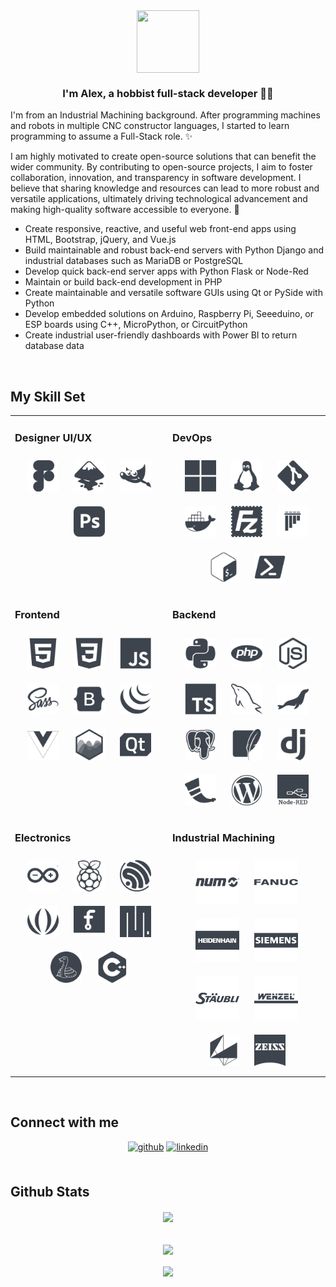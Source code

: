 <div align="center">
<img src="https://avatars.githubusercontent.com/u/126720078?v=4" align="center" height="100" width="100" />
</div>  


### <div align="center">I'm Alex, a hobbist full-stack developer 👨‍💻  </div>  


I'm from an Industrial Machining background. After programming machines and robots in multiple CNC constructor languages, I started to learn programming to assume a Full-Stack role. ✨

I am highly motivated to create open-source solutions that can benefit the wider community. By contributing to open-source projects, I aim to foster collaboration, innovation, and transparency in software development. I believe that sharing knowledge and resources can lead to more robust and versatile applications, ultimately driving technological advancement and making high-quality software accessible to everyone. 🚀

- Create responsive, reactive, and useful web front-end apps using HTML, Bootstrap, jQuery, and Vue.js
- Build maintainable and robust back-end servers with Python Django and industrial databases such as MariaDB or PostgreSQL
- Develop quick back-end server apps with Python Flask or Node-Red
- Maintain or build back-end development in PHP 
- Create maintainable and versatile software GUIs using Qt or PySide with Python
- Develop embedded solutions on Arduino, Raspberry Pi, Seeeduino, or ESP boards using C++, MicroPython, or CircuitPython
- Create industrial user-friendly dashboards with Power BI to return database data


<br/>  


## My Skill Set  
<table>
<tr>
<td valign="top" width="50%">


### Designer UI/UX  
<div align="center">  
<a href="https://www.figma.com/" target="_blank"><img style="margin: 10px" src="https://raw.githubusercontent.com/Mending-Electronics/assets/refs/heads/main/devicon/%233d444d/figma.svg" alt="Figma" height="50" /></a>  
<a href="https://inkscape.org/" target="_blank"><img style="margin: 10px" src="https://raw.githubusercontent.com/Mending-Electronics/assets/refs/heads/main/devicon/%233d444d/inkscape.svg" alt="Inkscape" height="50" /></a>  
<a href="https://www.gimp.org/" target="_blank"><img style="margin: 10px" src="https://raw.githubusercontent.com/Mending-Electronics/assets/refs/heads/main/devicon/%233d444d/gimp.svg" alt="Gimp" height="50" /></a>  
<a href="https://www.adobe.com/in/products/photoshop.html" target="_blank"><img style="margin: 10px" src="https://raw.githubusercontent.com/Mending-Electronics/assets/refs/heads/main/devicon/%233d444d/photoshop.svg" alt="Photoshop" height="50" /></a>  
</div>

</td>  
<td valign="top" width="50%">

### DevOps  
<div align="center">  
<a href="https://www.microsoft.com/fr-fr/windows?r=1" target="_blank"><img style="margin: 10px" src="https://raw.githubusercontent.com/Mending-Electronics/assets/refs/heads/main/devicon/%233d444d/windows11.svg" alt="Windows" height="50" /></a> 
<a href="https://www.linux.org/" target="_blank"><img style="margin: 10px" src="https://raw.githubusercontent.com/Mending-Electronics/assets/refs/heads/main/devicon/%233d444d/linux.svg" alt="Linux" height="50" /></a>  
<a href="https://github.com/" target="_blank"><img style="margin: 10px" src="https://raw.githubusercontent.com/Mending-Electronics/assets/refs/heads/main/devicon/%233d444d/git.svg" alt="Git" height="50" /></a> 
<a href="https://www.docker.com/" target="_blank"><img style="margin: 10px" src="https://raw.githubusercontent.com/Mending-Electronics/assets/refs/heads/main/devicon/%233d444d/docker.svg" alt="Docker" height="50" /></a>
<a href="https://filezilla-project.org/" target="_blank"><img style="margin: 10px" src="https://raw.githubusercontent.com/Mending-Electronics/assets/refs/heads/main/devicon/%233d444d/filezilla.svg" alt="Filezilla" height="50" /></a>
<a href="https://docs.pytest.org/en/stable/" target="_blank"><img style="margin: 10px" src="https://raw.githubusercontent.com/Mending-Electronics/assets/refs/heads/main/devicon/%233d444d/pytest.svg" alt="Pytest" height="50" /></a>
<a href="https://www.gnu.org/software/bash/" target="_blank"><img style="margin: 10px" src="https://raw.githubusercontent.com/Mending-Electronics/assets/refs/heads/main/devicon/%233d444d/bash.svg" alt="Bash" height="50" /></a>  
<a href="https://docs.microsoft.com/en-us/powershell/" target="_blank"><img style="margin: 10px" src="https://raw.githubusercontent.com/Mending-Electronics/assets/refs/heads/main/devicon/%233d444d/powershell.svg" alt="PowerShell" height="50" /></a>  

</div>  


</td> 
</tr>


<tr>
<td valign="top" width="50%">

### Frontend  
<div align="center">  
<a href="https://en.wikipedia.org/wiki/HTML5" target="_blank"><img style="margin: 10px" src="https://raw.githubusercontent.com/Mending-Electronics/assets/refs/heads/main/devicon/%233d444d/html5.svg" alt="HTML5" height="50" /></a> 
<a href="https://www.w3schools.com/css/" target="_blank"><img style="margin: 10px" src="https://raw.githubusercontent.com/Mending-Electronics/assets/refs/heads/main/devicon/%233d444d/css3.svg" alt="CSS3" height="50" /></a>  
<a href="https://www.javascript.com/" target="_blank"><img style="margin: 10px" src="https://raw.githubusercontent.com/Mending-Electronics/assets/refs/heads/main/devicon/%233d444d/javascript.svg" alt="JavaScript" height="50" /></a>  
<a href="https://sass-lang.com/" target="_blank"><img style="margin: 10px" src="https://raw.githubusercontent.com/Mending-Electronics/assets/refs/heads/main/devicon/%233d444d/sass.svg" alt="Sass" height="50" /></a>  
<a href="https://getbootstrap.com/docs/5.3" target="_blank"><img style="margin: 10px" src="https://raw.githubusercontent.com/Mending-Electronics/assets/refs/heads/main/devicon/%233d444d/bootstrap.svg" alt="Bootstrap" height="50" /></a>  
<a href="https://jquery.com/" target="_blank"><img style="margin: 10px" src="https://raw.githubusercontent.com/Mending-Electronics/assets/refs/heads/main/devicon/%233d444d/jquery.svg" alt="jQuery" height="50" /></a>
<a href="https://vuejs.org/" target="_blank"><img style="margin: 10px" src="https://raw.githubusercontent.com/Mending-Electronics/assets/refs/heads/main/devicon/%233d444d/vuejs.svg" alt="Vue.js" height="50" /></a> 
<a href="https://www.chartjs.org/" target="_blank"><img style="margin: 10px" src="https://raw.githubusercontent.com/Mending-Electronics/assets/refs/heads/main/devicon/%233d444d/chartjs.svg" alt="Chart.js" height="50" /></a>  
<!-- <a href="https://mui.com/" target="_blank"><img style="margin: 10px" src="https://profilinator.rishav.dev/skills-assets/mui.png" alt="Material UI" height="50" /></a>   -->
<!-- <a href="https://www.tailwindcss.com/" target="_blank"><img style="margin: 10px" src="https://profilinator.rishav.dev/skills-assets/tailwindcss.svg" alt="Tailwind CSS" height="50" /></a>   -->
<a href="https://www.qt.io/" target="_blank" rel="noreferrer"> <img style="margin: 10px" src="https://raw.githubusercontent.com/Mending-Electronics/assets/refs/heads/main/devicon/%233d444d/qt.svg" alt="qt" height="50"/> </a>  
</div>  


</td>  
<td valign="top" width="50%">


### Backend  
<div align="center">
<a href="https://www.python.org/" target="_blank"><img style="margin: 10px" src="https://raw.githubusercontent.com/Mending-Electronics/assets/refs/heads/main/devicon/%233d444d/python.svg" alt="Python" height="50"/></a>  
<!-- <a href="https://www.ruby-lang.org/en/" target="_blank"><img style="margin: 10px" src="https://raw.githubusercontent.com/Mending-Electronics/assets/refs/heads/main/devicon/%233d444d/ruby.svg" alt="Ruby" height="50"/></a> -->
<a href="https://www.php.net/" target="_blank"><img style="margin: 10px" src="https://raw.githubusercontent.com/Mending-Electronics/assets/refs/heads/main/devicon/%233d444d/php.svg" alt="PHP" height="50"/></a> 
<a href="https://nodejs.org/" target="_blank"><img style="margin: 10px" src="https://raw.githubusercontent.com/Mending-Electronics/assets/refs/heads/main/devicon/%233d444d/nodejs.svg" alt="Node.js" height="50"/></a>  
<a href="https://www.typescriptlang.org/" target="_blank"><img style="margin: 10px" src="https://raw.githubusercontent.com/Mending-Electronics/assets/refs/heads/main/devicon/%233d444d/typescript.svg" alt="TypeScript" height="50"/></a> 
<a href="https://www.mysql.com/" target="_blank"><img style="margin: 10px" src="https://raw.githubusercontent.com/Mending-Electronics/assets/refs/heads/main/devicon/%233d444d/mysql.svg" alt="MySQL" height="50"/></a>  
<a href="https://mariadb.org/" target="_blank"><img style="margin: 10px" src="https://raw.githubusercontent.com/Mending-Electronics/assets/refs/heads/main/devicon/%233d444d/mariadb.svg" alt="Maria DB" height="50" /></a> 
<a href="https://www.postgresql.org/" target="_blank"><img style="margin: 10px" src="https://raw.githubusercontent.com/Mending-Electronics/assets/refs/heads/main/devicon/%233d444d/postgresql.svg" alt="PostgreSQL" height="50"/></a>  
<a href="https://www.sqlite.org/" target="_blank"> <img style="margin: 10px" src="https://raw.githubusercontent.com/Mending-Electronics/assets/refs/heads/main/devicon/%233d444d/sqlite.svg" alt="sqlite" height="50"/></a> 
<a href="https://www.djangoproject.com/" target="_blank"><img style="margin: 10px" src="https://raw.githubusercontent.com/Mending-Electronics/assets/refs/heads/main/devicon/%233d444d/django.svg" alt="Django" height="50"/></a>  
<a href="https://flask.palletsprojects.com/" target="_blank"><img style="margin: 10px" src="https://raw.githubusercontent.com/Mending-Electronics/assets/refs/heads/main/devicon/%233d444d/flask2.svg" alt="Flask" height="50"/></a> 
<a href="https://wordpress.com/" target="_blank"><img style="margin: 10px" src="https://raw.githubusercontent.com/Mending-Electronics/assets/refs/heads/main/devicon/%233d444d/wordpress.svg" alt="WordPress" height="50"/></a> 
<a href="https://nodered.org/" target="_blank"><img style="margin: 10px" src="https://raw.githubusercontent.com/Mending-Electronics/assets/refs/heads/main/devicon/%233d444d/node-red.svg" alt="Node-Red" height="50"/></a>  
</div>

</td>  

</tr>



<tr>
<td valign="top" width="50%">

### Electronics  
<div align="center">  
<a href="https://www.arduino.cc/" target="_blank"><img style="margin: 10px" src="https://raw.githubusercontent.com/Mending-Electronics/assets/refs/heads/main/devicon/%233d444d/arduino.svg" alt="Arduino" height="50" /></a>  
<a href="https://www.raspberrypi.org/" target="_blank"><img style="margin: 10px" src="https://raw.githubusercontent.com/Mending-Electronics/assets/refs/heads/main/devicon/%233d444d/raspberrypi.svg" alt="Raspberry Pi" height="50" /></a>  
<a href="https://www.espressif.com/en/products/socs/esp32" target="_blank"><img style="margin: 10px" src="https://raw.githubusercontent.com/Mending-Electronics/assets/refs/heads/main/devicon/%233d444d/espressif.svg" alt="Espressif" height="50" /></a> 
<a href="https://forum.seeedstudio.com/" target="_blank"><img style="margin: 10px" src="https://raw.githubusercontent.com/Mending-Electronics/assets/refs/heads/main/devicon/%233d444d/seeedstudio.svg" alt="Seeedstudio" height="50" /></a> 
<a href="https://fritzing.org/" target="_blank"><img style="margin: 10px" src="https://raw.githubusercontent.com/Mending-Electronics/assets/refs/heads/main/devicon/%233d444d/fritzing.svg" alt="fritzing" height="50" /></a>  
<a href="https://micropython.org/" target="_blank"><img style="margin: 10px" src="https://raw.githubusercontent.com/Mending-Electronics/assets/refs/heads/main/devicon/%233d444d/micropython.svg" alt="MicroPython" height="50" /></a>  
<a href="https://circuitpython.org/" target="_blank"><img style="margin: 10px" src="https://raw.githubusercontent.com/Mending-Electronics/assets/refs/heads/main/devicon/%233d444d/circuitpython.svg" alt="Circuitpython" height="50" /></a> 
<a href="https://www.cplusplus.com/" target="_blank"><img style="margin: 10px" src="https://raw.githubusercontent.com/Mending-Electronics/assets/refs/heads/main/devicon/%233d444d/cplusplus.svg" alt="C++" height="50" /></a>  
</div>

</td>

<td valign="top" width="50%">

### Industrial Machining  
<div align="center">  
<a href="https://www.num.com/fr/produits/commande-cnc/#:~:text=Un%20syst%C3%A8me%20CNC%20tel%20que%20celui%20d%C3%A9velopp%C3%A9" target="_blank"><img style="margin: 10px" src="https://raw.githubusercontent.com/Mending-Electronics/assets/refs/heads/main/devicon/%233d444d/num.svg" alt="Num" height=70" /></a>  
<a href="https://www.fanuc.eu/" target="_blank"><img style="margin: 10px" src="https://raw.githubusercontent.com/Mending-Electronics/assets/refs/heads/main/devicon/%233d444d/fanuc.svg" alt="Fanuc" height="70" /></a>  
<a href="https://www.heidenhain.fr/" target="_blank"><img style="margin: 10px" src="https://raw.githubusercontent.com/Mending-Electronics/assets/refs/heads/main/devicon/%233d444d/heidenhain.svg" alt="Heidenhain" height="70" /></a> 
<a href="https://www.siemens.com/global/en.html" target="_blank"><img style="margin: 10px" src="https://raw.githubusercontent.com/Mending-Electronics/assets/refs/heads/main/devicon/%233d444d/siemens.svg" alt="Siemens" height="70" /></a> 
<a href="https://www.staubli.com/fr/fr/home.html#:~:text=St%C3%A4ubli%20est%20un%20groupe%20international%20qui" target="_blank"><img style="margin: 10px" src="https://raw.githubusercontent.com/Mending-Electronics/assets/refs/heads/main/devicon/%233d444d/staubli.svg" alt="staubli" height="70" /></a> 
<a href="https://www.metromec.ch/de/" target="_blank"><img style="margin: 10px" src="https://raw.githubusercontent.com/Mending-Electronics/assets/refs/heads/main/devicon/%233d444d/wenzel.svg" alt="Wenzel" height="70" /></a> 
<a href="https://hexagon.com/fr" target="_blank"><img style="margin: 10px" src="https://raw.githubusercontent.com/Mending-Electronics/assets/refs/heads/main/devicon/%233d444d/hexagon.svg" alt="Hexagon" height="50" /></a> 
<a href="https://www.zeiss.fr/metrologie/produits/logiciels/calypso/calypso.html#:~:text=ZEISS%20CALYPSO%20est%20un%20logiciel%20polyvalent" target="_blank"><img style="margin: 10px" src="https://raw.githubusercontent.com/Mending-Electronics/assets/refs/heads/main/devicon/%233d444d/zeiss.svg" alt="Zeiss" height="50" /></a> 


</div>

</td>
</tr>
</table>  

<br/>  


## Connect with me  
<div align="center">
<a href="https://github.com/Mending-Electronics" target="_blank"><img src=https://img.shields.io/badge/github-%2324292e.svg?&style=for-the-badge&logo=github&logoColor=white alt=github style="margin-bottom: 5px;"/></a>
<a href="https://linkedin.com/in/alexandre-jallet-nlf/" target="_blank"><img src=https://img.shields.io/badge/linkedin-%231E77B5.svg?&style=for-the-badge&logo=linkedin&logoColor=white alt=linkedin style="margin-bottom: 5px;"/></a>  
</div>  


<br/>  


## Github Stats  
<div align="center"><img src="https://github-readme-stats.vercel.app/api/top-langs/?username=Mending-Electronics&hide_border=true&layout=compact" align="center" /></div>  

<br/>  




<br/>  

<div align="center">
<img src="https://komarev.com/ghpvc/?username=Mending-Electronics&&style=flat-square" align="center" />
</div>  


<br/>  

<div align="center">
      <a href="https://www.buymeacoffee.com/Mending-Electronics" target="_blank" style="display: inline-block;">
          <img
              src="https://img.shields.io/badge/Donate-Buy%20Me%20A%20Coffee-orange.svg?style=flat-square&logo=buymeacoffee" 
              align="center"
          />
      </a></div>  

<br/>  


<br />

